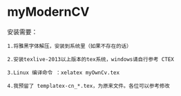 myModernCV
================

安装需要：

    1.将雅黑字体解压，安装到系统里（如果不存在的话）

    2.安装texlive-2013以上版本的tex系统，windows请自行参考 CTEX

    3.Linux 编译命令 ：xelatex myOwnCv.tex

    4.我预留了 templatex-cn_*.tex，为原来文件。各位可以参考修改
